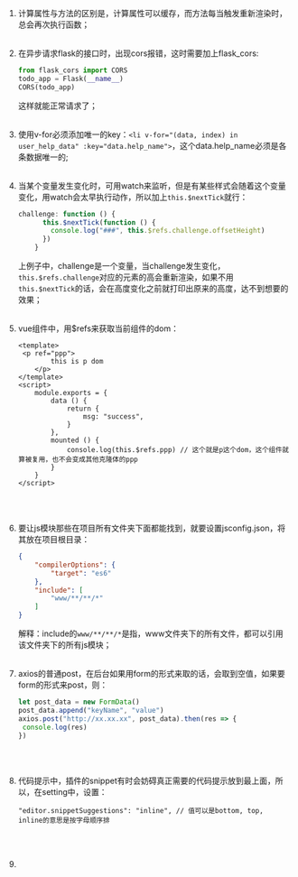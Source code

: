 1. 计算属性与方法的区别是，计算属性可以缓存，而方法每当触发重新渲染时，总会再次执行函数；<br><br> 

2. 在异步请求flask的接口时，出现cors报错，这时需要加上flask_cors:

   ```python
   from flask_cors import CORS
   todo_app = Flask(__name__)
   CORS(todo_app)
   ```

   这样就能正常请求了；<br><br> 

3. 使用v-for必须添加唯一的key：`<li v-for="(data, index) in user_help_data" :key="data.help_name">`，这个data.help_name必须是各条数据唯一的;<br><br> 

4. 当某个变量发生变化时，可用watch来监听，但是有某些样式会随着这个变量变化，用watch会太早执行动作，所以加上`this.$nextTick`就行：

   ```javascript
   challenge: function () {
         this.$nextTick(function () {
           console.log("###", this.$refs.challenge.offsetHeight)
         })
       }
   ```

   上例子中，challenge是一个变量，当challenge发生变化，`this.$refs.challenge`对应的元素的高会重新渲染，如果不用`​this.$nextTick`的话，会在高度变化之前就打印出原来的高度，达不到想要的效果；<br><br> 

5. vue组件中，用$refs来获取当前组件的dom：

   ```vue
   <template>
   	<p ref="ppp">
           this is p dom
       </p>
   </template>
   <script>
       module.exports = {
           data () {
               return {
                   msg: "success",
               }
           },
           mounted () {
               console.log(this.$refs.ppp) // 这个就是p这个dom，这个组件就算被复用，也不会变成其他克隆体的ppp
           }
       }
   </script>
   ```

   <br><br>

6. 要让js模块那些在项目所有文件夹下面都能找到，就要设置jsconfig.json，将其放在项目根目录：

   ```json
   {
       "compilerOptions": {
           "target": "es6"
       },
       "include": [
           "www/**/**/*"
       ]
   }
   ```

   解释：include的`www/**/**/*`是指，www文件夹下的所有文件，都可以引用该文件夹下的所有js模块；<br><br>

7. axios的普通post，在后台如果用form的形式来取的话，会取到空值，如果要form的形式来post，则：

   ```javascript
   let post_data = new FormData()
   post_data.append("keyName", "value")
   axios.post("http://xx.xx.xx", post_data).then(res => {
   	console.log(res)
   })
   ```

   <br><br>

8. 代码提示中，插件的snippet有时会妨碍真正需要的代码提示放到最上面，所以，在setting中，设置：

   ```
   "editor.snippetSuggestions": "inline", // 值可以是bottom, top, inline的意思是按字母顺序排
   ```

   ​	<br><br>

9. 